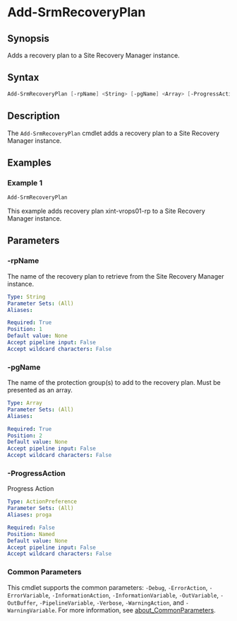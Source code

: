 # Add-SrmRecoveryPlan

## Synopsis

Adds a recovery plan to a Site Recovery Manager instance.

## Syntax

```powershell
Add-SrmRecoveryPlan [-rpName] <String> [-pgName] <Array> [-ProgressAction <ActionPreference>] [<CommonParameters>]
```

## Description

The `Add-SrmRecoveryPlan` cmdlet adds a recovery plan to a Site Recovery Manager instance.

## Examples

### Example 1

```powershell
Add-SrmRecoveryPlan
```

This example adds recovery plan xint-vrops01-rp to a Site Recovery Manager instance.

## Parameters

### -rpName

The name of the recovery plan to retrieve from the Site Recovery Manager instance.

```yaml
Type: String
Parameter Sets: (All)
Aliases:

Required: True
Position: 1
Default value: None
Accept pipeline input: False
Accept wildcard characters: False
```

### -pgName

The name of the protection group(s) to add to the recovery plan.
Must be presented as an array.

```yaml
Type: Array
Parameter Sets: (All)
Aliases:

Required: True
Position: 2
Default value: None
Accept pipeline input: False
Accept wildcard characters: False
```

### -ProgressAction

Progress Action

```yaml
Type: ActionPreference
Parameter Sets: (All)
Aliases: proga

Required: False
Position: Named
Default value: None
Accept pipeline input: False
Accept wildcard characters: False
```

### Common Parameters

This cmdlet supports the common parameters: `-Debug`, `-ErrorAction`, `-ErrorVariable`, `-InformationAction`, `-InformationVariable`, `-OutVariable`, `-OutBuffer`, `-PipelineVariable`, `-Verbose`, `-WarningAction`, and `-WarningVariable`. For more information, see [about_CommonParameters](http://go.microsoft.com/fwlink/?LinkID=113216).
